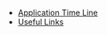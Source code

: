 
* [Application Time Line](https://astrobites.org/2014/08/28/applying-to-grad-school-in-the-us-a-timeline/)
* [Useful Links](https://www.svrn.org/links)
